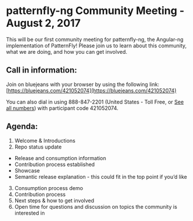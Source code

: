 # patternfly-ng Community Meeting - August 2, 2017

This will be our first community meeting for patternfly-ng, the Angular-ng implementation of PatternFly!  Please join us to learn about this community, what we are doing, and how you can get involved.

## Call in information:
Join on bluejeans with your browser by using the following link:
[https://bluejeans.com/421052074](https://bluejeans.com/421052074)

You can also dial in using 888-847-2201 (United States - Toll Free, or [See all numbers](http://bluejeans.com/premium-numbers)) with participant code 421052074.

## Agenda:
1. Welcome & Introductions
2. Repo status update
  * Release and consumption information
  * Contribution process established
  * Showcase
  * Semantic release explanation - this could fit in the top point if you’d like
3. Consumption process demo
4. Contribution process
5. Next steps & how to get involved
6. Open time for questions and discussion on topics the community is interested in
